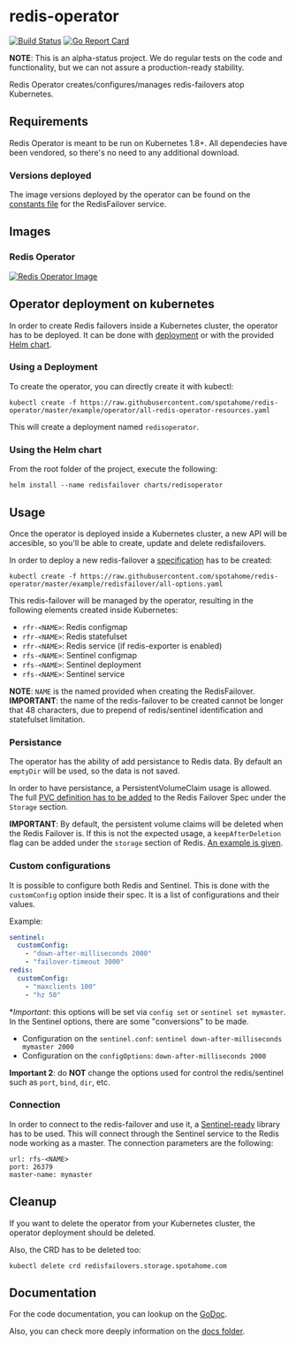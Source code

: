 # redis-operator
[![Build Status](https://travis-ci.org/spotahome/redis-operator.png)](https://travis-ci.org/spotahome/redis-operator)
[![Go Report Card](http://goreportcard.com/badge/spotahome/redis-operator)](http://goreportcard.com/report/spotahome/redis-operator)

**NOTE**: This is an alpha-status project. We do regular tests on the code and functionality, but we can not assure a production-ready stability.

Redis Operator creates/configures/manages redis-failovers atop Kubernetes.

## Requirements
Redis Operator is meant to be run on Kubernetes 1.8+.
All dependecies have been vendored, so there's no need to any additional download.

### Versions deployed
The image versions deployed by the operator can be found on the [constants file](operator/redisfailover/service/constants.go) for the RedisFailover service.

## Images
### Redis Operator
[![Redis Operator Image](https://quay.io/repository/spotahome/redis-operator/status "Redis Operator Image")](https://quay.io/repository/spotahome/redis-operator)

## Operator deployment on kubernetes
In order to create Redis failovers inside a Kubernetes cluster, the operator has to be deployed. It can be done with [deployment](example/operator) or with the provided [Helm chart](charts/redisoperator).

### Using a Deployment
To create the operator, you can directly create it with kubectl:
```
kubectl create -f https://raw.githubusercontent.com/spotahome/redis-operator/master/example/operator/all-redis-operator-resources.yaml
```
This will create a deployment named `redisoperator`.

### Using the Helm chart
From the root folder of the project, execute the following:
```
helm install --name redisfailover charts/redisoperator
```

## Usage
Once the operator is deployed inside a Kubernetes cluster, a new API will be accesible, so you'll be able to create, update and delete redisfailovers.

In order to deploy a new redis-failover a [specification](example/redisfailover/all-options.yaml) has to be created:
```
kubectl create -f https://raw.githubusercontent.com/spotahome/redis-operator/master/example/redisfailover/all-options.yaml
```

This redis-failover will be managed by the operator, resulting in the following elements created inside Kubernetes:
* `rfr-<NAME>`: Redis configmap
* `rfr-<NAME>`: Redis statefulset
* `rfr-<NAME>`: Redis service (if redis-exporter is enabled)
* `rfs-<NAME>`: Sentinel configmap
* `rfs-<NAME>`: Sentinel deployment
* `rfs-<NAME>`: Sentinel service

**NOTE**: `NAME` is the named provided when creating the RedisFailover.
**IMPORTANT**: the name of the redis-failover to be created cannot be longer that 48 characters, due to prepend of redis/sentinel identification and statefulset limitation.

### Persistance
The operator has the ability of add persistance to Redis data. By default an `emptyDir` will be used, so the data is not saved.

In order to have persistance, a PersistentVolumeClaim usage is allowed. The full [PVC definition has to be added](example/redisfailover/persistant-storage.yaml) to the Redis Failover Spec under the `Storage` section.

**IMPORTANT**: By default, the persistent volume claims will be deleted when the Redis Failover is. If this is not the expected usage, a `keepAfterDeletion` flag can be added under the `storage` section of Redis. [An example is given](example/redisfailover/persistant-storage-no-pvc-deletion.yaml).

### Custom configurations
It is possible to configure both Redis and Sentinel. This is done with the `customConfig` option inside their spec. It is a list of configurations and their values.

Example:
```yaml
sentinel:
  customConfig:
    - "down-after-milliseconds 2000"
    - "failover-timeout 3000"
redis:
  customConfig:
    - "maxclients 100"
    - "hz 50"
```

**Important*: this options will be set via `config set` or `sentinel set mymaster`. In the Sentinel options, there are some "conversions" to be made.

- Configuration on the `sentinel.conf`: `sentinel down-after-milliseconds mymaster 2000`
- Configuration on the `configOptions`: `down-after-milliseconds 2000`

**Important 2**: do **NOT** change the options used for control the redis/sentinel such as `port`, `bind`, `dir`, etc.

### Connection
In order to connect to the redis-failover and use it, a [Sentinel-ready](https://redis.io/topics/sentinel-clients) library has to be used. This will connect through the Sentinel service to the Redis node working as a master.
The connection parameters are the following:
```
url: rfs-<NAME>
port: 26379
master-name: mymaster
```

## Cleanup
If you want to delete the operator from your Kubernetes cluster, the operator deployment should be deleted.

Also, the CRD has to be deleted too:
```
kubectl delete crd redisfailovers.storage.spotahome.com
```

## Documentation
For the code documentation, you can lookup on the [GoDoc](https://godoc.org/github.com/spotahome/redis-operator).

Also, you can check more deeply information on the [docs folder](docs).

